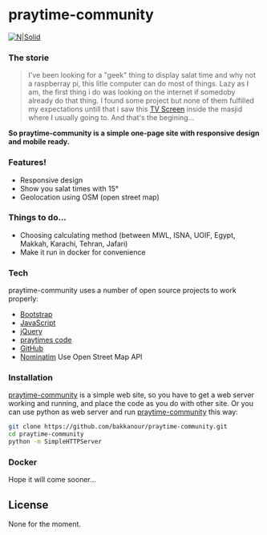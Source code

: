 # praytime-community

[![N|Solid](https://upload.wikimedia.org/wikipedia/commons/a/a9/BISMILLAH.JPG)](https://nodesource.com/products/nsolid)

### The storie
> I've been looking for a "geek" thing to display salat time and why not a raspberray pi, this litle computer can do most of things.
> Lazy as I am, the first thing i do was looking on the internet if somedoby already do that thing. I found some project but none of them fulfilled my expectations untill that i saw this [TV Screen] inside the masjid where I usually going to.
> And that's the begining...

__So praytime-community is a simple one-page site with responsive design and mobile ready.__

### Features!
  - Responsive design
  - Show you salat times with 15°
  - Geolocation using OSM (open street map)

### Things to do...
- Choosing calculating method (between MWL, ISNA, UOIF, Egypt, Makkah, Karachi, Tehran, Jafari)
- Make it run in docker for convenience

### Tech
praytime-community uses a number of open source projects to work properly:

* [Bootstrap]
* [JavaScript]
* [jQuery]
* [praytimes code]
* [GitHub]
* [Nominatim] Use Open Street Map API

### Installation
[praytime-community] is a simple web site, so you have to get a web server working and running, and place the code as you do with other site.
Or you can use python as web server and run [praytime-community] this way:
```sh
git clone https://github.com/bakkanour/praytime-community.git
cd praytime-community
python -m SimpleHTTPServer
```

### Docker
Hope it will come sooner...

License
----
None for the moment.

[//]: # (These are reference links used in the body of this note and get stripped out when the markdown processor does its job. There is no need to format nicely because it shouldn't be seen. Thanks SO - http://stackoverflow.com/questions/4823468/store-comments-in-markdown-syntax)

   [Bootstrap]: <http://getbootstrap.com/>
   [jQuery]: <http://jquery.com>
   [JavaScript]: <https://www.w3schools.com/js/>
   [Open Street Map API]: <https://developers.google.com/maps/documentation/geolocation/intro>
   [Nominatim]: <http://wiki.openstreetmap.org/wiki/Nominatim>
   [TV Screen]: <http://horaires.mosquee-gennevilliers.com/>
   [GitHub]: <https://github.com>
   [praytime-community]: <https://github.com/bakkanour/praytime-community>
   [praytimes code]: <http://praytimes.org/>

